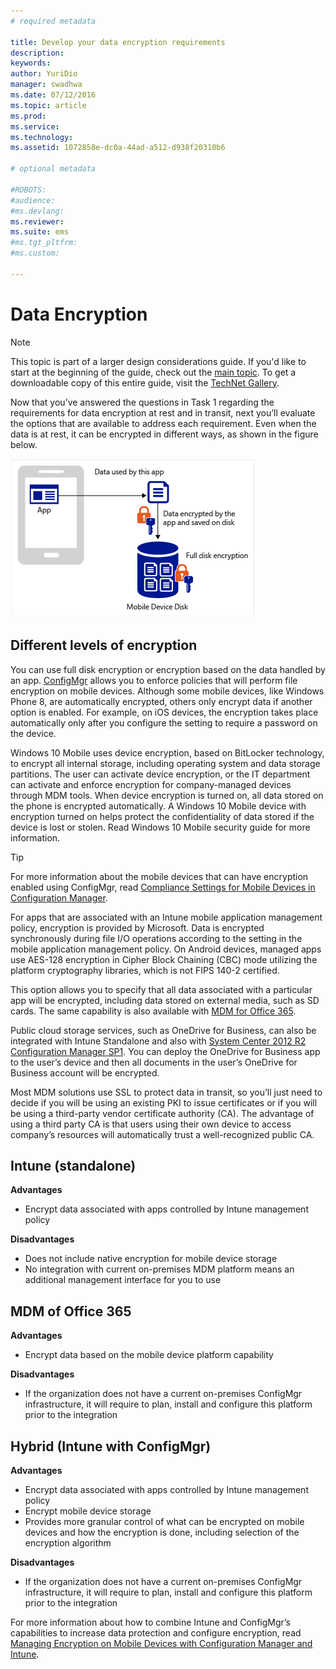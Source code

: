 ```yaml
---
# required metadata

title: Develop your data encryption requirements
description:
keywords:
author: YuriDio
manager: swadhwa
ms.date: 07/12/2016
ms.topic: article
ms.prod:
ms.service:
ms.technology:
ms.assetid: 1072858e-dc0a-44ad-a512-d938f20310b6

# optional metadata

#ROBOTS:
#audience:
#ms.devlang:
ms.reviewer: 
ms.suite: ems
#ms.tgt_pltfrm:
#ms.custom:

---
```


# Data Encryption

>[!NOTE]
>This topic is part of a larger design considerations guide. If you'd like to start at the beginning of the guide, check out the [main topic](mdm-design-considerations-guide.md). To get a downloadable copy of this entire guide, visit the [TechNet Gallery](https://gallery.technet.microsoft.com/Mobile-Device-Management-7d401582).

Now that you’ve answered the questions in Task 1 regarding the requirements for data encryption at rest and in transit, next you’ll evaluate the options that are available to address each requirement. Even when the data is at rest, it can be encrypted in different ways, as shown in the figure below.

![Mobile Device Disk](./media/MDM_Figure_09.png)

## Different levels of encryption

You can use full disk encryption or encryption based on the data handled by an app. [ConfigMgr](https://technet.microsoft.com/library/dn919655.aspx) allows you to enforce policies that will perform file encryption on mobile devices. Although some mobile devices, like Windows Phone 8, are automatically encrypted, others only encrypt data if another option is enabled. For example, on iOS devices, the encryption takes place automatically only after you configure the setting to require a password on the device. 

Windows 10 Mobile uses device encryption, based on BitLocker technology, to encrypt all internal storage, including operating system and data storage partitions. The user can activate device encryption, or the IT department can activate and enforce encryption for company-managed devices through MDM tools. When device encryption is turned on, all data stored on the phone is encrypted automatically. A Windows 10 Mobile device with encryption turned on helps protect the confidentiality of data stored if the device is lost or stolen. Read Windows 10 Mobile security guide for more information.

>[!TIP] 
> For more information about the mobile devices that can have encryption enabled using ConfigMgr, read [Compliance Settings for Mobile Devices in Configuration Manager](https://technet.microsoft.com/library/dn376523.aspx).

For apps that are associated with an Intune mobile application management policy, encryption is provided by Microsoft. Data is encrypted synchronously during file I/O operations according to the setting in the mobile application management policy. On Android devices, managed apps use AES-128 encryption in Cipher Block Chaining (CBC) mode utilizing the platform cryptography libraries, which is not FIPS 140-2 certified. 

This option allows you to specify that all data associated with a particular app will be encrypted, including data stored on external media, such as SD cards. The same capability is also available with [MDM for Office 365](https://technet.microsoft.com/library/ms.o365.cc.devicepolicysupporteddevice.aspx). 

Public cloud storage services, such as OneDrive for Business, can also be integrated with Intune Standalone and also with [System Center 2012 R2 Configuration Manager SP1](https://technet.microsoft.com/library/mt131422.aspx). You can deploy the OneDrive for Business app to the user’s device and then all documents in the user’s OneDrive for Business account will be encrypted. 

Most MDM solutions use SSL to protect data in transit, so you’ll just need to decide if you will be using an existing PKI to issue certificates or if you will be using a third-party vendor certificate authority (CA). The advantage of using a third party CA is that users using their own device to access company’s resources will automatically trust a well-recognized public CA. 

## Intune (standalone)

**Advantages** 

- Encrypt data associated with apps controlled by Intune management policy

**Disadvantages** 

- Does not include native encryption for mobile device storage
- No integration with current on-premises MDM platform means an additional management interface for you to use

## MDM of Office 365

**Advantages**

- Encrypt data based on the mobile device platform capability

**Disadvantages**

- If the organization does not have a current on-premises ConfigMgr infrastructure, it will require to plan, install and configure this platform prior to the integration

## Hybrid (Intune with ConfigMgr)

**Advantages**

- Encrypt data associated with apps controlled by Intune management policy
- Encrypt mobile device storage
- Provides more granular control of what can be encrypted on mobile devices and how the encryption is done, including selection of the encryption algorithm

**Disadvantages**

- If the organization does not have a current on-premises ConfigMgr infrastructure, it will require to plan, install and configure this platform prior to the integration

For more information about how to combine Intune and ConfigMgr’s capabilities to increase data protection and configure encryption, read [Managing Encryption on Mobile Devices with Configuration Manager and Intune](http://blogs.technet.com/b/pauljones/archive/2014/08/04/managing-encryption-on-mobile-devices-with-configuration-manager-and-intune.aspx).
